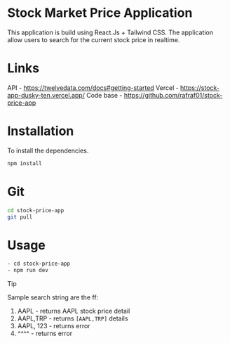 # Stock Market Price Application
This application is build using React.Js + Tailwind CSS.
The application allow users to search for the current stock price in realtime.

# Links
API - https://twelvedata.com/docs#getting-started
Vercel - https://stock-app-dusky-ten.vercel.app/
Code base - https://github.com/rafraf01/stock-price-app

# Installation
To install the dependencies.

```bash
npm install
```
# Git
```bash
cd stock-price-app
git pull
```

# Usage
```bash
- cd stock-price-app
- npm run dev
```

> [!TIP]
> Sample search string are the ff:
> 1. AAPL - returns AAPL stock price detail
> 2. AAPL,TRP - returns `[AAPL,TRP]` details
> 3. AAPL, 123 - returns error
> 4. ^^^^ - returns error
